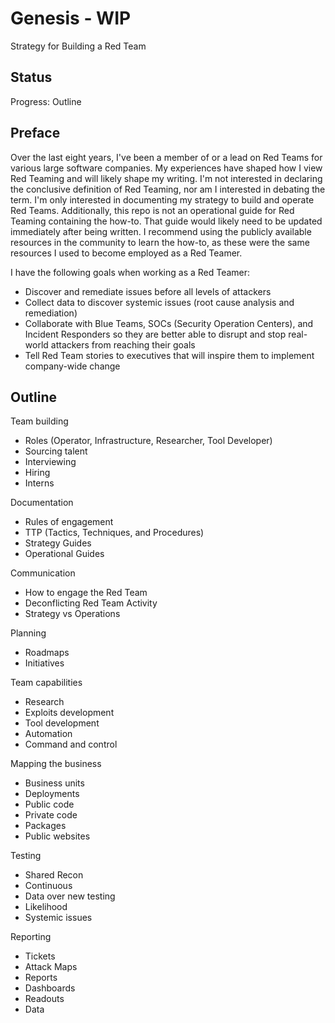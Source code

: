 # Genesis - WIP

Strategy for Building a Red Team

## Status

Progress: Outline

## Preface

Over the last eight years, I've been a member of or a lead on Red Teams for various large software companies. My experiences have shaped how I view Red Teaming and will likely shape my writing. I'm not interested in declaring the conclusive definition of Red Teaming, nor am I interested in debating the term. I'm only interested in documenting my strategy to build and operate Red Teams. Additionally, this repo is not an operational guide for Red Teaming containing the how-to. That guide would likely need to be updated immediately after being written. I recommend using the publicly available resources in the community to learn the how-to, as these were the same resources I used to become employed as a Red Teamer.

I have the following goals when working as a Red Teamer:

* Discover and remediate issues before all levels of attackers
* Collect data to discover systemic issues (root cause analysis and remediation)
* Collaborate with Blue Teams, SOCs (Security Operation Centers), and Incident Responders so they are better able to disrupt and stop real-world attackers from reaching their goals
* Tell Red Team stories to executives that will inspire them to implement company-wide change

## Outline

Team building
* Roles (Operator, Infrastructure, Researcher, Tool Developer)
* Sourcing talent
* Interviewing
* Hiring
* Interns

Documentation
* Rules of engagement
* TTP (Tactics, Techniques, and Procedures)
* Strategy Guides
* Operational Guides

Communication
* How to engage the Red Team
* Deconflicting Red Team Activity
* Strategy vs Operations

Planning
* Roadmaps
* Initiatives

Team capabilities
* Research
* Exploits development
* Tool development
* Automation
* Command and control

Mapping the business
* Business units
* Deployments
* Public code
* Private code
* Packages
* Public websites

Testing
* Shared Recon
* Continuous
* Data over new testing
* Likelihood
* Systemic issues

Reporting
* Tickets
* Attack Maps
* Reports
* Dashboards
* Readouts
* Data

